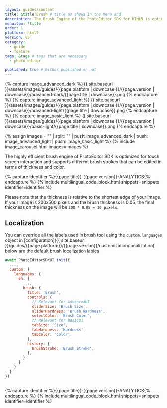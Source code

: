 ```yaml
---
layout: guides/content
title: &title Brush # title as shown in the menu and
description: The Brush Engine of the PhotoEditor SDK for HTML5 is optimized for touch screen interaction and supports various brush strokes, thicknesses, and colors.
menuitem: *title
order: 1
platform: html5
version: v5
category:
  - guide
  - feature
tags: &tags # tags that are necessary
  - photo editor

published: true # Either published or not
---
```

<!-- ![{{page.title}} tool]({{ site.baseurl }}/assets/images/guides/{{page.platform | downcase }}/{{page.version | downcase}}/{{page.title | downcase}}.jpg){: .center-image style="padding: 20px; max-height: 400px;"} -->

{% capture image_advanced_dark %}
{{ site.baseurl }}/assets/images/guides/{{page.platform | downcase }}/{{page.version | downcase}}/advanced-dark/{{page.title | downcase}}.png
{% endcapture %}
{% capture image_advanced_light %}
{{ site.baseurl }}/assets/images/guides/{{page.platform | downcase }}/{{page.version | downcase}}/advanced-light/{{page.title | downcase}}.png
{% endcapture %}
{% capture image_basic_light %}
{{ site.baseurl }}/assets/images/guides/{{page.platform | downcase }}/{{page.version | downcase}}/basic-light/{{page.title | downcase}}.png
{% endcapture %}

{% assign images = "" | split: "" | push: image_advanced_dark | push: image_advanced_light | push: image_basic_light %}
{% include image_carousel.html images=images %}

The highly efficient brush engine of PhotoEditor SDK is optimized for touch screen interaction and supports different brush strokes that can be edited in terms of thickness and color.


{% capture identifier %}{{page.title}}-{{page.version}}-ANALYTICS{% endcapture %}
{% include multilingual_code_block.html snippets=snippets identifier=identifier %}

Please note that the thickness is relative to the shortest edge of your image. If your image is 200x500 pixels and the brush thickness is 0.05, the final thickness on the image will be
`200 * 0.05 = 10 pixels`.

## Localization


You can override all the labels used in brush tool using the `custom.languages` object in [configuration]({{ site.baseurl }}/guides/{{page.platform}}/{{page.version}}/customization/localization), below are the default brush localization lables

```js
await PhotoEditorSDKUI.init({
  ...,
  custom: {
    languages: {
      en: {
        ...,
        brush: {
          title: 'Brush',
          controls: {
            // Relevant for AdvancedUI
            sliderSize: 'Brush Size',
            sliderHardness: 'Brush Hardness',
            selectColor: 'Brush Color',
            // Relevant for BasicUI
            tabSize: 'Size',
            tabHardness: 'Hardness',
            tabColor: 'Color',
          },
          history: {
            brushStroke: 'Brush Stroke',
          },
        }
      }
    }
  }
})
  
```

{% capture identifier %}{{page.title}}-{{page.version}}-ANALYTICS{% endcapture %}
{% include multilingual_code_block.html snippets=snippets identifier=identifier %}